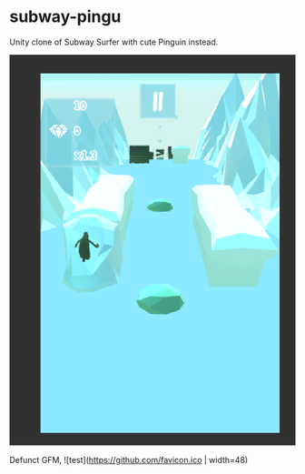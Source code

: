 # subway-pingu

Unity clone of Subway Surfer with cute Pinguin instead.

![Alt text](screenshot.png?raw=true "Title")

Defunct GFM, ![test](https://github.com/favicon.ico | width=48)

